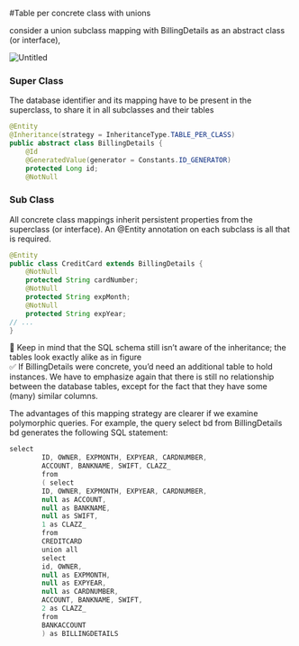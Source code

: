 #Table per concrete class with unions

consider a union subclass mapping with BillingDetails as an abstract class (or interface),

![Untitled](https://s3-us-west-2.amazonaws.com/secure.notion-static.com/36b5a7a3-6edd-4141-953c-8937c6a743df/Untitled.png)

### Super Class

The database identifier and its mapping have to be present in the superclass, to share it in all subclasses and their tables

```java
@Entity
@Inheritance(strategy = InheritanceType.TABLE_PER_CLASS)
public abstract class BillingDetails {
    @Id
    @GeneratedValue(generator = Constants.ID_GENERATOR)
    protected Long id;
    @NotNull
```

### Sub Class

All concrete class mappings inherit persistent properties from the superclass (or interface). An @Entity annotation on each subclass is all that is required.

```java
@Entity
public class CreditCard extends BillingDetails {
    @NotNull
    protected String cardNumber;
    @NotNull
    protected String expMonth;
    @NotNull
    protected String expYear;
// ...
}
```

<aside>
📢 Keep in mind that the SQL schema still isn’t aware of the inheritance; the tables look exactly alike as in figure
</aside>


<aside>
✅ If BillingDetails were concrete, you’d need an additional table to hold instances. We have to emphasize again that there is still no relationship between the database tables, except for the fact that they have some (many) similar columns.
</aside>


The advantages of this mapping strategy are clearer if we examine polymorphic queries. For example, the query select bd from BillingDetails bd generates the following SQL statement:

```java
select
        ID, OWNER, EXPMONTH, EXPYEAR, CARDNUMBER,
        ACCOUNT, BANKNAME, SWIFT, CLAZZ_
        from
        ( select
        ID, OWNER, EXPMONTH, EXPYEAR, CARDNUMBER,
        null as ACCOUNT,
        null as BANKNAME,
        null as SWIFT,
        1 as CLAZZ_
        from
        CREDITCARD
        union all
        select
        id, OWNER,
        null as EXPMONTH,
        null as EXPYEAR,
        null as CARDNUMBER,
        ACCOUNT, BANKNAME, SWIFT,
        2 as CLAZZ_
        from
        BANKACCOUNT
        ) as BILLINGDETAILS
```

